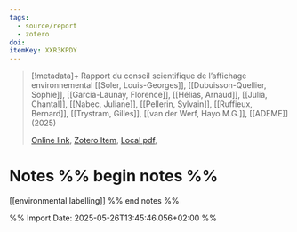 ```yaml
---
tags:
  - source/report
  - zotero
doi: 
itemKey: XXR3KPDY
---
```

>[!metadata]+
> Rapport du conseil scientifique de l’affichage environnemental
> [[Soler, Louis-Georges]], [[Dubuisson-Quellier, Sophie]], [[Garcia-Launay, Florence]], [[Hélias, Arnaud]], [[Julia, Chantal]], [[Nabec, Juliane]], [[Pellerin, Sylvain]], [[Ruffieux, Bernard]], [[Trystram, Gilles]], [[van der Werf, Hayo M.G.]], 
> [[ADEME]] (2025)
> 
> [Online link](), [Zotero Item](zotero://select/library/items/XXR3KPDY), [Local pdf](file://C:/Users/aburg/Documents/references/zotero/storage/X6MC58A5/Soler_RAPPORTCONSEIL.pdf), 

# Notes %% begin notes %%
[[environmental labelling]]
%% end notes %%




%% Import Date: 2025-05-26T13:45:46.056+02:00 %%
